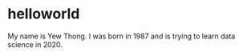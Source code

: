# helloworld

My name is Yew Thong. I was born in 1987 and is trying to learn data science in 2020. 
